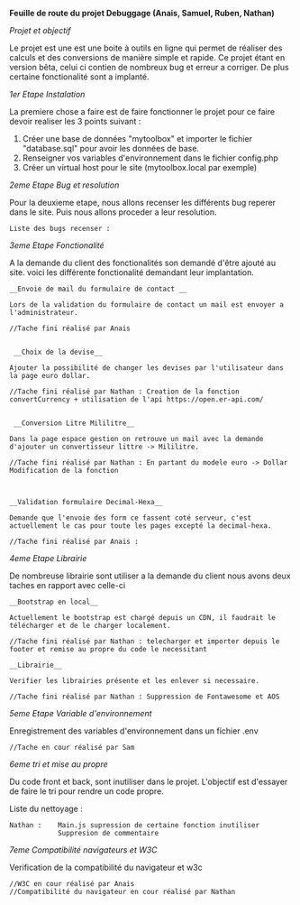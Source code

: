 
**Feuille de route du projet Debuggage (Anais, Samuel, Ruben, Nathan)**


*Projet et objectif*

Le projet est une est une boite à outils en ligne qui permet de réaliser des calculs et des conversions de manière simple et rapide. 
Ce projet étant en version bêta, celui ci contien de nombreux bug et erreur a corriger. De plus certaine fonctionalité sont a implanté.




*1er Etape  Instalation*


La premiere chose a faire est de faire fonctionner le projet pour ce faire devoir realiser les 3 points suivant :

1. Créer une base de données "mytoolbox" et importer le fichier "database.sql" pour avoir les données de base.
2. Renseigner vos variables d'environnement dans le fichier config.php
3. Créer un virtual host pour le site (mytoolbox.local par exemple)




*2eme Etape Bug et resolution*


Pour la deuxieme etape, nous allons recenser les différents bug reperer dans le site. Puis nous allons proceder a leur resolution.

    Liste des bugs recenser :









*3eme Etape Fonctionalité*


A la demande du client des fonctionalités son demandé d'être ajouté au site. voici les différente fonctionalité demandant leur implantation. 


    __Envoie de mail du formulaire de contact __

    Lors de la validation du formulaire de contact un mail est envoyer a l'administrateur.

    //Tache fini réalisé par Anais


     __Choix de la devise__

    Ajouter la possibilité de changer les devises par l'utilisateur dans la page euro dollar.

    //Tache fini réalisé par Nathan : Creation de la fonction convertCurrency + utilisation de l'api https://open.er-api.com/


     __Conversion Litre Mililitre__

    Dans la page espace gestion on retrouve un mail avec la demande d'ajouter un convertisseur littre -> Mililitre.

    //Tache fini réalisé par Nathan : En partant du modele euro -> Dollar Modification de la fonction



    __Validation formulaire Decimal-Hexa__

    Demande que l'envoie des form ce fassent coté serveur, c'est actuellement le cas pour toute les pages excepté la decimal-hexa.

    //Tache fini réalisé par Anais :




*4eme Etape Librairie*


De nombreuse librairie sont utiliser a la demande du client nous avons deux taches en rapport avec celle-ci

    __Bootstrap en local__

    Actuellement le bootstrap est chargé depuis un CDN, il faudrait le télécharger et de le charger localement.

    //Tache fini réalisé par Nathan : telecharger et importer depuis le footer et remise au propre du code le necessitant

    __Librairie__

    Verifier les librairies présente et les enlever si necessaire.

    //Tache fini réalisé par Nathan : Suppression de Fontawesome et AOS




*5eme Etape Variable d'environnement*


Enregistrement des variables d'environnement dans un fichier .env

    //Tache en cour réalisé par Sam



*6eme tri et mise au propre*


Du code front et back, sont inutiliser dans le projet. L'objectif est d'essayer de faire le tri pour rendre un code propre. 

Liste du nettoyage : 

    Nathan :    Main.js supression de certaine fonction inutiliser
                Suppresion de commentaire




*7eme Compatibilité navigateurs et W3C*

Verification de la compatibilité du navigateur et w3c 

    //W3C en cour réalisé par Anais
    //Compatibilité du navigateur en cour réalisé par Nathan

    